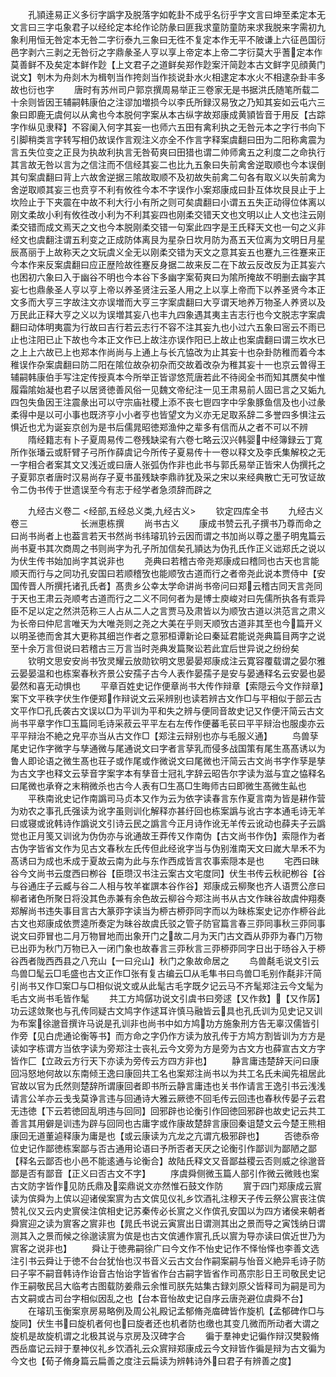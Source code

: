 <!-- { "loadSidebar": true } -->
　　孔頴逹易正义多衍字譌字及脱落字如乾卦不成乎名衍乎字文言曰坤至柔定本无文言曰三字屯象君子以经纶定本纶作论防彖曰匪我求童防童防来求我脱来字需初九象利用恒无咎定本无咎二字衍泰九三象曰无徃不复定本作无平不陂谦上六征邑国衍邑字剥六三剥之无咎衍之字鼎彖圣人亨以享上帝定本上帝二字衍莫大乎蓍定本作莫善鲜不及矣定本鲜作尟【上文君子之道鲜矣郑作尟案汗简尟本古文鲜字见顔黄门说文】刳木为舟剡木为楫刳当作挎剡当作掞说卦水火相逮定本水火不相逮杂卦丰多故也衍也字
　　唐时有苏州司户郭京撰周易举正三卷家无是书据洪氏随笔所载二十余则皆因王辅嗣韩康伯之注谬加増损今以李氏所録汉易攷之乃知其妄如云屯六三象曰即鹿无虞何以从禽也今本脱何字案从本古纵字故郑康成黄頴皆音于用反【古踪字作纵见隶释】不容阑入何字其妄一也师六五田有禽利执之无咎元本之字行书向下引脚稍类言字转写相仍故误作言观注义亦全不作言字释案虞翻曰田为二阳称禽震为言五失位变之正艮为执故利执言无咎荀爽曰田猎也谓二帅师禽五之利度二之命执行其言故无咎以言为之信注而不信经其妄二也比九五象曰失前禽舍逆取顺也今本误倒其句案虞翻曰背上六故舍逆据三隂故取顺不及初故失前禽二句各有取义以失前禽为舍逆取顺其妄三也贲亨不利有攸徃今本不字误作小案郑康成曰卦互体坎艮艮止于上坎险止于下夹震在中故不利大行小有所之则可矣虞翻曰小谓五五失正动得位体离以刚文柔故小利有攸徃改小利为不利其妄四也刚柔交错天文也文明以止人文也注云刚柔交错而成文焉天之文也今本脱刚柔交错一句案此四字是王氏释天文也一句之义非经文也虞翻注谓五利变之正成防体离艮为星杂日坎月防为髙五天位离为文明日月星辰髙丽于上故称天之文玩虞义全无以刚柔交错为天文之意其妄五也蹇九三徃蹇来正今本作来反案虞翻曰应正歴险故徃蹇反身据二故来反二在下故云反改反为正其妄六也困初六象曰入于幽谷不明也今本谷下多幽字案荀爽曰为隂所掩故不明删去幽字其妄七也鼎彖圣人亨以亨上帝以养圣贤注云圣人用之上以享上帝而下以养圣贤今本正文多而大亨三字故注文亦误増而大亨三字案虞翻曰大亨谓天地养万物圣人养贤以及万民此正释大亨之义以为误増其妄八也丰九四象遇其夷主吉志行也今文脱志字案虞翻曰动体明夷震为行故曰吉行若云志行不容不注其妄九也小过六五象曰宻云不雨已止也注阳已止下故也今本正文作已上故注亦误作阳已上故止也案虞翻曰谓三坎水已之上上六故已上也郑本作尚尚与上通上与长亢恊改为止其妄十也杂卦防稚而着今本稚误作杂案虞翻曰防二阳在隂位故杂初杂而交故着改杂为稚其妄十一也京云曽得王辅嗣韩康伯手写注定传授真本今所举正皆谬悠荒唐若此不待阅全书而知其赝矣中惟履霜隂始凝也君子以居贤徳善风俗一见魏文帝纪注一见王肃易前人固已言之又姤九四包失鱼因王注震彖出可以守宗庙社稷上添不丧七鬯四字中孚象豚鱼信及也小过彖柔得中是以可小事也既济亨小小者亨也皆望文为义亦无足取系辞二多誉四多惧注云惧近也尤为诞妄京创为是书后儒晁昭徳郑渔仲之辈多有信而从之者不可以不辨
　　隋经籍志有卜子夏周易传二卷残缺梁有六卷七略云汉兴韩婴中经簿録云丁寛所作张璠云或馯臂子弓所作薛虞记今所传子夏易传十一卷以释文及李氏集解校之无一字相合者案其文又浅近或曰唐人张弧伪作非也此书与郭氏易举正皆宋人伪撰托之子夏郭京者唐时汉易尚存子夏书虽残缺李鼎祚犹及采之宋以来经典散亡无可攷证故令二伪书传于世遗误至今有志于经学者急须辞而辟之

　　九经古义卷二
<经部,五经总义类,九经古义>
　　钦定四库全书
　　九经古义卷三　　　　　　长洲恵栋撰
　　尚书古义
　　康成书赞云孔子撰书乃尊而命之曰尚书尚者上也葢言若天书然尚书纬璿玑钤云因而谓之书加尚以尊之墨子明鬼篇云尚书夏书其次商周之书则尚字为孔子所加信矣孔頴达为伪孔氏作正义诎郑氏之说以为伏生传书始加尚字其说非也
　　尧典曰若稽古帝尧郑康成曰稽同也古天也言能顺天而行与之同功孔安国曰若顺稽攷也能顺攷古道而行之者帝尧此说本贾侍中【安国传晋人所撰托诸孔氏者】髙贵乡公幸太学命讲尚书帝问曰郑云稽古同天言尧同于天也王肃云尧顺考古道而行之二义不同何者为是博士庾峻对曰先儒所执各有乖异臣不足以定之然洪范称三人占从二人之言贾马及肃皆以为顺攷古道以洪范言之肃义为长帝曰仲尼言唯天为大唯尧则之尧之大美在乎则天顺攷古道非其至也今篇开义以明圣徳而舍其大更称其细岂作者之意邪桓谭新论曰秦延君能说尧典篇目两字之说至十余万言但说曰若稽古三万言当时尧典发篇聚讼若此宜后世异说之纷纷矣
　　钦明文思安安尚书攷灵耀云放勋钦明文思晏晏郑康成注云寛容覆载谓之晏尔雅云晏晏温和也栋案春秋齐景公安孺子古今人表作晏孺子是安与晏通释名云安晏也晏晏然和喜无动惧也
　　平章百姓史记作便章尚书大传作辩章【索隠云今文作辩章】案下文平秩字伏生作便郑作辩说文云采辨别也读若辨古文作□与平相似于部云古文平作□孔氏袭古文误以□为平训为平和失之辨与便同音故史记又作便汗简云古文尚书平章字作□玉篇同毛诗采菽云平平左右左传作便蕃毛苌曰平平辩治也服虔亦云平平辩治不絶之皃平亦当从古文作□【郑注云辩别也亦与毛服义通】
　　鸟兽孶尾史记作字微字与孳通微与尾通说文曰字者言孶乳而侵多战国策有尾生髙髙诱以为鲁人即论语之微生髙也荘子或作尾或作微说文曰尾微也汗简云古文尚书字作孶是孳为古文字也释文云孶音字案字本有孳音士冠礼字辞云昭告尔字读为滋与宜之恊释名曰尾微也承脊之末稍微杀也古今人表有□生髙□生晦师古曰即微生髙微生畆也
　　平秩南讹史记作南譌司马贞本又作为云为依字读春言东作夏言南为皆是耕作营为劝农之事孔氏强读为讹字虽则训化解释亦甚纡回也栋案譌与讹古字本通毛诗无羊曰或寝或讹韩诗作譌说文引诗云民之譌言今正月诗作讹无羊传云讹动也薛夫子云譌觉也正月笺又训讹为伪伪亦与讹通故王莽传又作南伪【古文尚书作伪】索隠作为者古伪字皆省文作为见古文春秋左氏传但此经讹字当与伪别淮南天文曰嵗大旱禾不为髙诱曰为成也禾成于夏故云南为此与东作西成皆言农事索隠本是也
　　宅西曰昧谷今文尚书云度西曰栁谷【臣瓒汉书注云案古文宅度同】伏生书传云秋祀栁谷【谷与谷通庄子云臧与谷二人相与牧羊崔譔本谷作谷】郑康成云柳聚也齐人语贾公彦曰柳者诸色所聚日将没其色赤兼有余色故云柳谷今郑注尚书从古文作昧谷故虞仲翔奏郑解尚书违失事目言古大篆丣字读当为桺古桺丣同字而以为昧栋案史记亦作桺谷此古文也郑康成依贾逵所奏定为昧谷故虞氏驳之管子防官篇言春三丣同事秋三丣同事说文曰丣冒也二月万物冒地而出象开门之故二月为天门古文酉从丣丣为春门万物已出丣为秋门万物已入一闭门象也故春言三丣秋言三丣桺丣同字日出于旸谷入于桺谷西者陇西西县之八充山【一曰兊山】秋门之象故命居之
　　鸟兽氄毛说文引云鸟兽□髦云□毛盛也古文正作□张有复古编云□从毛隼书曰鸟兽□毛别作氄非汗简引尚书又作□案□与□相似说文或从此髦古毛字既夕记云马不齐髦郑注云今文髦为毛古文尚书毛皆作髦
　　共工方鸠僝功说文引虞书曰旁逑【又作救】【又作孱】功云逑敛聚也与孔传同疑古文鸠字作逑耳许慎马融皆云具也孔氏训为见史记又训为布案徐邈音撰许马说是孔训非也尚书中如方鸠功方施象刑方告无辜汉儒皆引作旁【见白虎通论衡等书】而方命之字仍作方读为放孔传于方鸠方割皆训为方方是读如字栋谓方当依字读为旁郑注士丧礼云今文旁为方是旁为古文方也薛宣古文方字皆作匚【立政云方行天下亦读为旁传云方四方非也】
　　静言庸违楚辞天问曰康回冯怒地何故以东南倾王逸曰康回共工名也案郑注尚书以为共工名氏未闻先祖居此官故以官为氏然则楚辞所谓康回者即书所云静言庸违也关书作请言王逸引书云浅浅请言公羊亦云戋戋莫诤言违与回通诗大雅云厥徳不回毛传云回违也春秋传晏子云君无违徳【下云若徳回乱明违与回同】回邪辟也论衡引作回徳回邪辟也故史记云共工善言其用僻是训违为辟与回同也古庸字或作康故楚辞言康回秦诅楚文云今楚王熊相康回无道董逌释康为庸是也【或云康读为亢龙之亢谓亢极邪辟也】
　　否徳忝帝位史记作鄙徳栋案鄙与否古通用论语曰予所否者天厌之论衡引作鄙训为鄙陋之鄙【释名云鄙否也小邑不能逺通与论衡合】故陆氏释文又音鄙益稷云否则威之徐邈音鄙是否有鄙音【正义曰否古文不字】
　　序虞舜侧微玉篇人部引作微云微贱也案古文防字皆作见防氏鼎及栾鼎说文亦然惟石鼓文作防
　　賔于四门郑康成云賔读为傧舜为上傧以迎诸侯案賔为古文傧见仪礼乡饮酒礼注穆天子传云祭公賔丧注傧赞礼仪又云内史賔侯注傧相史记苏秦传必长賔之义作傧孔安国以为四方诸侯来朝者舜賔迎之读为賔客之賔非也【晁氏书说云寅賔出日谓测其出之景而导之寅饯纳日谓测其入之景而候之徐邈读賔为傧是也古文傧逋作賔孔氏以賔为导亦读曰傧近世乃为賔客之说非也】
　　舜让于徳弗嗣徐广曰今文作不怡史记作不怿怡怿也李善文选注引书云舜让于徳不台台犹怡也汉书音义云古文台作嗣案嗣与怡音义絶异毛诗子防曰子寜不嗣音韩诗作诒音古怡诒字皆省作台古嗣字皆省作司髙宗肜日王司敬民史记作王嗣敬民吕大临考古图载防姜鼎云余惟司朕先姑集古録刘原父皆释司为嗣是司为古文嗣或古司台字相似因乱之也【台本音怡故史记自序云唐尧避位虞舜不台】
　　在璿玑玉衡案亰房易略例及周公礼殿记孟郁脩尧庿碑皆作旋机【孟郁碑作□与旋同】伏生书曰旋机者何也曰旋者还也机者防也缴也其变几微而所动者大谓之旋机是故旋机谓之北极其说与京房及汉碑字合
　　徧于羣神史记徧作辩汉樊毅脩西岳庿记云辩于羣神仪礼乡饮酒礼云众賔辩郑康成云今文辩皆作徧是辩为古文徧为今文也【荀子脩身篇云扁善之度注云扁读为辨韩诗外曰君子有辨善之度】
